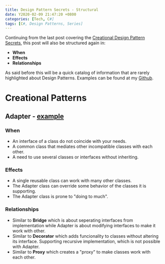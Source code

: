 ```yaml
---
title: Design Pattern Secrets - Structural
date: Y2020-02-09 21:47:20 +0800
categories: [Tech, C#]
tags: [C#, Design Patterns, Series]
---
```


Continuing from the last post covering the [Creational Design Pattern Secrets](https://ianescober.github.io/posts/design-patterns-secrets-creational/), this post will also be structured again in:
- __When__
- __Effects__
- __Relationships__

As said before this will be a quick catalog of information that are rarely highlighted about Design Patterns. Examples can be found at my [Github](http://github.com/ianescober/designpatterns).

# Creational Patterns
## Adapter - [example](https://github.com/IanEscober/DesignPatterns/tree/master/src/Adapter)
### When
- An interface of a class do not coincide with your needs.
- A common class that mediates other incompatible classes with each other.
- A need to use several classes or interfaces without inheriting.
### Effects
- A single reusable class can work with many other classes.
- The Adapter class can override some behavior of the classes it is supporting.
- The Adapter class is prone to "doing to much".

### Relationships
- Similar to __Bridge__ which is about seperating interfaces from implementation while Adapter is about modifying interfaces to make it work with other.
- Similar to __Decorator__ which adds funcionality to classes without altering its interface. Supporting recursive implementation, which is not possible with Adapter.
- Similar to __Proxy__ which creates a "proxy" to make classes work with each other.